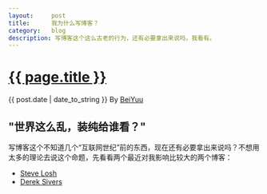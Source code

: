 ```yaml
---
layout:     post
title:      我为什么写博客？
category:   blog
description: 写博客这个这么古老的行为，还有必要拿出来说吗，我看有。
---
```

# [{{ page.title }}]({{post.url}} '{{page.title}}')
{{ post.date | date_to_string }} By [BeiYuu](http://beiyuu.com 'BeiYuu')

## "世界这么乱，装纯给谁看？"

写博客这个不知道几个“互联网世纪”前的东西，现在还有必要拿出来说吗？不想用太多的理论去说这个命题，先看看两个最近对我影响比较大的两个博客：

* [Steve Losh](http://stevelosh.com/ 'Steve Losh')
* [Derek Sivers](http://sivers.org/sharing 'The co-op business model: share whatever you\'ve got')
